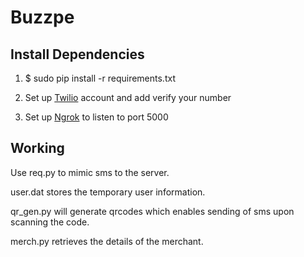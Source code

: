 # Buzzpe

## Install Dependencies

1. $ sudo pip install -r requirements.txt

2. Set up [Twilio](www.twilio.com) account and add verify your number

3. Set up [Ngrok](https://ngrok.com/download) to listen to port 5000

## Working

Use req.py to mimic sms to the server.

user.dat stores the temporary user information.

qr_gen.py will generate qrcodes which enables sending of sms upon scanning the code.

merch.py retrieves the details of the merchant.
